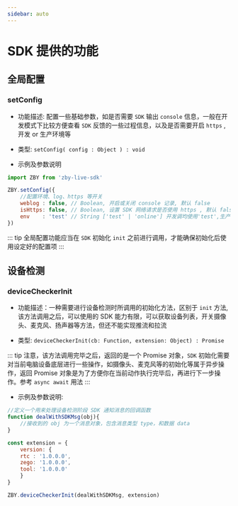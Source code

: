 ```yaml
---
sidebar: auto
---
```


# SDK 提供的功能

<Bit/>


## 全局配置

### setConfig
- 功能描述: 配置一些基础参数，如是否需要 `SDK` 输出 `console` 信息，一般在开发模式下比较方便查看 `SDK` 反馈的一些过程信息，以及是否需要开启 `https` , 开发 or 生产环境等
- 类型: `setConfig( config : Object ) : void`
  
- 示例及参数说明
```js
import ZBY from 'zby-live-sdk'

ZBY.setConfig({
    //配置环境、log、https 等开关
    weblog : false, // Boolean, 开启或关闭 console 记录, 默认 false
    isHttps: false, // Boolean, 设置 SDK 网络请求是否使用 https , 默认 false
    env    : 'test' // String ['test' | 'online'] 开发调均使用'test',生产环境设置 'online ', 默认 test
})
```
::: tip
全局配置功能应当在 `SDK` 初始化 `init` 之前进行调用，才能确保初始化后使用设定好的配置项
:::

## 设备检测

### deviceCheckerInit 

- 功能描述：一种需要进行设备检测时所调用的初始化方法，区别于 `init` 方法, 该方法调用之后，可以使用的 SDK 能力有限，可以获取设备列表，开关摄像头、麦克风、扬声器等方法，但还不能实现推流和拉流
  
- 类型: `deviceCheckerInit(cb: Function, extension: Object) : Promise`
  
::: tip
注意，该方法调用完毕之后，返回的是一个 Promise 对象，`SDK` 初始化需要对当前电脑设备底层进行一些操作，如摄像头、麦克风等的初始化等属于异步操作，返回 Promise 对象是为了方便你在当前动作执行完毕后，再进行下一步操作。参考 `async await` 用法
:::
- 示例及参数说明:
```js
//定义一个用来处理设备检测阶段 SDK 通知消息的回调函数
function dealWithSDKMsg(obj){
    //接收到的 obj 为一个消息对象，包含消息类型 type，和数据 data  
}

const extension = {
    version: {
    rtc : '1.0.0.0',
    zego: '1.0.0.0',
    tool: '1.0.0.0'
    }
}

ZBY.deviceCheckerInit(dealWithSDKMsg, extension)
```
